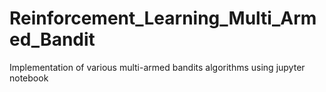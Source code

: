# Reinforcement_Learning_Multi_Armed_Bandit
Implementation of various multi-armed bandits algorithms using jupyter notebook
